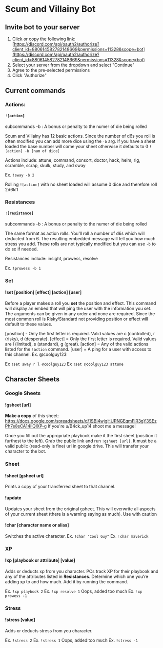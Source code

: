 # Scum and Villainy Bot

## Invite bot to your server
1. Click or copy the following link: [https://discord.com/api/oauth2/authorize?client_id=880614582782148669&permissions=11328&scope=bot](https://discord.com/api/oauth2/authorize?client_id=880614582782148669&permissions=11328&scope=bot)
2. Select your server from the dropdown and select "Continue"
3. Agree to the pre-selected permissions
4. Click "Authorize"

## Current commands

### Actions:
#### `![action]`
subcommands
 -b <int>: A bonus or penalty to the numer of die being rolled

Scum and Villainy has 12 basic actions. Since the number of d6s you roll is often modified you can add more dice using the `-b` arg. If you have a sheet loaded the base number will come your sheet otherwise it defaults to 0 `![action] -b [num of dice]`

Actions include: attune, command, consort, doctor, hack, helm, rig, scramble, scrap, skulk, study, and sway

Ex. `!sway -b 2`

Rolling `![action]` with no sheet loaded will assume 0 dice and therefore roll 2d6kl1

### Resistances
#### `![resistance]`
subcommands
  -b <int>: A bonus or penalty to the numer of die being rolled

The same format as action rolls. You'll roll a number of d6s which will deducted from 6. The resulting embedded message will tell you how much stress you add. These rolls are not typically modified but you can use `-b` to do so if needed.

Resistances include: insight, prowess, resolve

Ex. `!prowess -b 1`

### Set
#### !set [position] [effect] [action] [user]

Before a player makes a roll you **set** the position and effect. This command will display an embed that will ping the user with the information you set. The arguments can be given in any order and none are required. Since the most common roll is Risky/Standard not providing position or effect will default to these values.

[position] - Only the first letter is required. Valid values are c (controlled), r (risky), d (desperate).
[effect] = Only the first letter is required. Valid values are l (limited), s (standard), g (great).
[action] = Any of the valid actions listed for the `!action` command.
[user] = A ping for a user with access to this channel. Ex. @coolguy123

Ex `!set sway r l @coolguy123`
Ex `!set @coolguy123 attune`

## Character Sheets

### Google Sheets
#### !gsheet [url]

**Make a copy** of this sheet: https://docs.google.com/spreadsheets/d/1SBI4wjgHUPNGEqmFlR3gY3SEzPh7e8sCA14ilQlXP-g
If you're u/B4ck_up14 shoot me a message!

Once you fill out the appropriate playbook make it the first sheet (position it furthest to the left). Grab the public link and run `!gsheet [url]`. It must be a valid public (read-only is fine) url in google drive. This will transfer your character to the bot.

### Sheet
#### !sheet [gsheet url]

Prints a copy of your transferred sheet to that channel.

#### !update

Updates your sheet from the original gsheet. This will overwrite all aspects of your current sheet (there is a warning saying as much). Use with caution

#### !char [character name or alias]

Switches the active character.
Ex. `!char "Cool Guy"`
Ex. `!char maverick`

### XP
#### !xp [playbook or attribute] [value]

Adds or deducts xp from you character. PCs track XP for their playbook and any of the attributes listed in **Resistances**. Determine which one you're adding xp to and how much. Add it by running the command.

Ex. `!xp playbook 2`
Ex. `!xp resolve 1`
Oops, added too much
Ex. `!xp prowess -1`

### Stress
#### !stress [value]

Adds or deducts stress from you character.

Ex. `!stress 2`
Ex. `!stress 1`
Oops, added too much
Ex. `!stress -1`